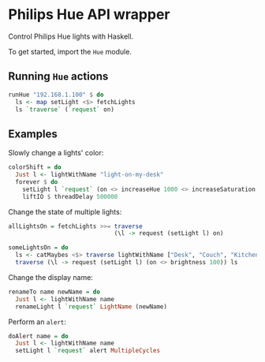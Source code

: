 # Philips Hue API wrapper

Control Philips Hue lights with Haskell.

To get started, import the `Hue` module.

Running `Hue` actions
---------------------

```haskell
runHue "192.168.1.100" $ do
  ls <- map setLight <$> fetchLights
  ls `traverse` (`request` on)
```

Examples
--------

Slowly change a lights' color:
```haskell
colorShift = do
  Just l <- lightWithName "light-on-my-desk"
  forever $ do
    setLight l `request` (on <> increaseHue 1000 <> increaseSaturation 32)
    liftIO $ threadDelay 500000
```

Change the state of multiple lights:
```haskell
allLightsOn = fetchLights >>= traverse 
                              (\l -> request (setLight l) on)
```

```haskell
someLightsOn = do
  ls <- catMaybes <$> traverse lightWithName ["Desk", "Couch", "Kitchen"]
  traverse (\l -> request (setLight l) (on <> brightness 100)) ls 
```

Change the display name:
```haskell
renameTo name newName = do
  Just l <- lightWithName name
  renameLight l `request` LightName (newName)
```

Perform an `alert`:
```haskell
doAlert name = do
  Just l <- lightWithName name
  setLight l `request` alert MultipleCycles 
```

